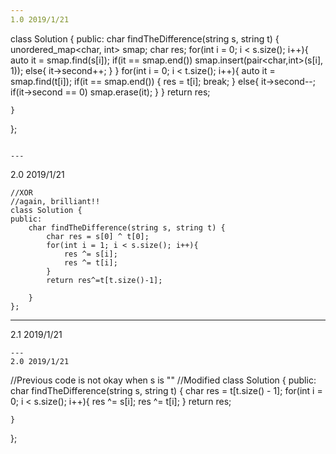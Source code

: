```yaml
---
1.0 2019/1/21
```
class Solution {
public:
    char findTheDifference(string s, string t) {
        unordered_map<char, int> smap;
        char res;
        for(int i = 0; i < s.size(); i++){
            auto it = smap.find(s[i]);
            if(it == smap.end())
                smap.insert(pair<char,int>(s[i], 1));
            else{
                it->second++;
            }
        }
        for(int i = 0; i < t.size(); i++){
            auto it = smap.find(t[i]);
            if(it == smap.end())
            {
                res = t[i]; break;
            }
            else{
                it->second--;
                if(it->second == 0)
                    smap.erase(it);
            }
        }
        return res;
        
    }
};
```

---
```

2.0 2019/1/21
```
//XOR
//again, brilliant!!
class Solution {
public:
    char findTheDifference(string s, string t) {
        char res = s[0] ^ t[0];
        for(int i = 1; i < s.size(); i++){
            res ^= s[i];
            res ^= t[i];
        }
        return res^=t[t.size()-1];
        
    }
};
```

---
2.1 2019/1/21
```
---
2.0 2019/1/21
```
//Previous code is not okay when s is ""
//Modified
class Solution {
public:
    char findTheDifference(string s, string t) {
        char res =  t[t.size() - 1];
        for(int i = 0; i < s.size(); i++){
            res ^= s[i];
            res ^= t[i];
        }
        return res;
        
    }
};

```
